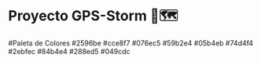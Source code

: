 # Proyecto GPS-Storm 🗾🗺

#Paleta de Colores
#2596be 
#cce8f7
#076ec5
#59b2e4
#05b4eb
#74d4f4
#2ebfec
#84b4e4
#288ed5
#049cdc